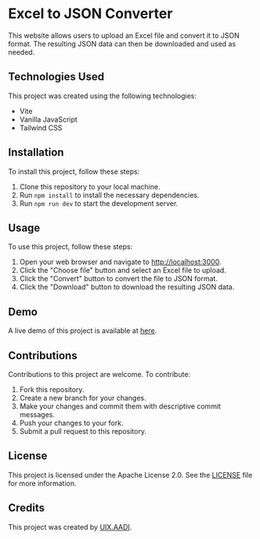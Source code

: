 # Excel to JSON Converter

This website allows users to upload an Excel file and convert it to JSON format. The resulting JSON data can then be downloaded and used as needed.

## Technologies Used

This project was created using the following technologies:

- Vite
- Vanilla JavaScript
- Tailwind CSS

## Installation

To install this project, follow these steps:

1. Clone this repository to your local machine.
2. Run `npm install` to install the necessary dependencies.
3. Run `npm run dev` to start the development server.

## Usage

To use this project, follow these steps:

1. Open your web browser and navigate to [http://localhost:3000](http://localhost:3000).
2. Click the "Choose file" button and select an Excel file to upload.
3. Click the "Convert" button to convert the file to JSON format.
4. Click the "Download" button to download the resulting JSON data.

## Demo

A live demo of this project is available at [here](https://excel-to-json.onrender.com/).

## Contributions

Contributions to this project are welcome. To contribute:

1. Fork this repository.
2. Create a new branch for your changes.
3. Make your changes and commit them with descriptive commit messages.
4. Push your changes to your fork.
5. Submit a pull request to this repository.

## License

This project is licensed under the Apache License 2.0. See the [LICENSE](LICENSE) file for more information.

## Credits

This project was created by [UIX.AADI](https://uixaadi.netlify.app/).
